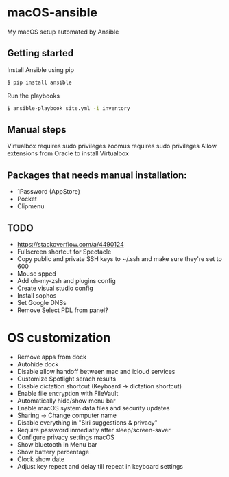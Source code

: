 # macOS-ansible

My macOS setup automated by Ansible

## Getting started

Install Ansible using pip

```sh
$ pip install ansible
```

Run the playbooks

```sh
$ ansible-playbook site.yml -i inventory
```

## Manual steps
Virtualbox requires sudo privileges
zoomus requires sudo privileges
Allow extensions from Oracle to install Virtualbox

## Packages that needs manual installation:
* 1Password (AppStore)
* Pocket
* Clipmenu

## TODO
* https://stackoverflow.com/a/4490124
* Fullscreen shortcut for Spectacle
* Copy public and private SSH keys to ~/.ssh and make sure they're set to 600
* Mouse spped
* Add oh-my-zsh and plugins config
* Create visual studio config
* Install sophos
* Set Google DNSs
* Remove Select PDL from panel?

# OS customization
* Remove apps from dock
* Autohide dock
* Disable allow handoff between mac and icloud services
* Customize Spotlight serach results
* Disable dictation shortcut (Keyboard -> dictation shortcut)
* Enable file encryption with FileVault
* Automatically hide/show menu bar
* Enable macOS system data files and security updates
* Sharing -> Change computer name
* Disable everything in "Siri suggestions & privacy"
* Require password inmediatly after sleep/screen-saver
* Configure privacy settings macOS
* Show bluetooth in Menu bar
* Show battery percentage
* Clock show date
* Adjust key repeat and delay till repeat in keyboard settings